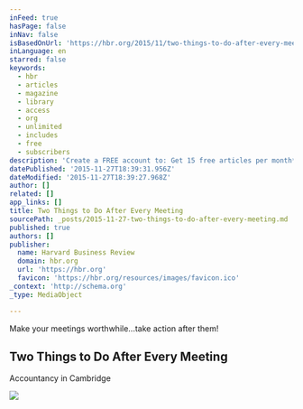 ```yaml
---
inFeed: true
hasPage: false
inNav: false
isBasedOnUrl: 'https://hbr.org/2015/11/two-things-to-do-after-every-meeting'
inLanguage: en
starred: false
keywords:
  - hbr
  - articles
  - magazine
  - library
  - access
  - org
  - unlimited
  - includes
  - free
  - subscribers
description: 'Create a FREE account to: Get 15 free articles per month* Access to personalized content Save articles and create shareable folders in your personal HBR library Get 20% off your first order using code HBRORGREG3** *not including articles that are exclusively for Harvard Business Review magazine subscribers **does not include'
datePublished: '2015-11-27T18:39:31.956Z'
dateModified: '2015-11-27T18:39:27.968Z'
author: []
related: []
app_links: []
title: Two Things to Do After Every Meeting
sourcePath: _posts/2015-11-27-two-things-to-do-after-every-meeting.md
published: true
authors: []
publisher:
  name: Harvard Business Review
  domain: hbr.org
  url: 'https://hbr.org'
  favicon: 'https://hbr.org/resources/images/favicon.ico'
_context: 'http://schema.org'
_type: MediaObject

---
```

Make your meetings worthwhile...take action after them!

<article style=""><h1>Two Things to Do After Every Meeting</h1><p>Accountancy in Cambridge</p><img src="https://hbr.org/resources/images/article_assets/2015/11/nov15-26-2696244.jpg" /></article>